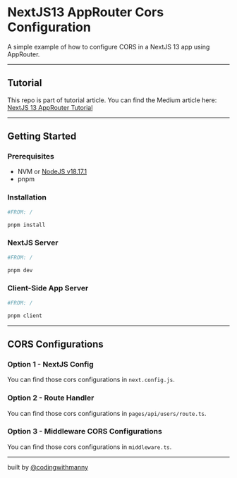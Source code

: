 # NextJS13 AppRouter Cors Configuration

A simple example of how to configure CORS in a NextJS 13 app using AppRouter.

---

## Tutorial

This repo is part of tutorial article. You can find the Medium article here: [NextJS 13 AppRouter Tutorial](TBD)

---

## Getting Started

### Prerequisites

- NVM or [NodeJS v18.17.1](https://nodejs.org/en/download/)
- pnpm

### Installation

```bash
#FROM: /

pnpm install
```

### NextJS Server

```bash
#FROM: /

pnpm dev
```

### Client-Side App Server

```bash
#FROM: /

pnpm client
```

---

## CORS Configurations

### Option 1 - NextJS Config

You can find those cors configurations in `next.config.js`.

### Option 2 - Route Handler

You can find those cors configurations in `pages/api/users/route.ts`.

### Option 3 - Middleware CORS Configurations

You can find those cors configurations in `middleware.ts`.

---

built by [@codingwithmanny](https://www.x.com/codingwithmanny)